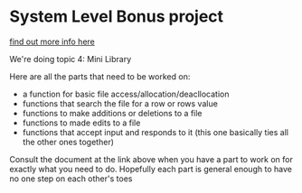 # System Level Bonus project
  
[find out more info here](https://www.dropbox.com/s/vdkikl6o3d6wqvu/Bonus%20Project.pdf?dl=0)  

We're doing topic 4: Mini Library

Here are all the parts that need to be worked on:
- a function for basic file access/allocation/deacllocation
- functions that search the file for a row or rows value
- functions to make additions or deletions to a file
- functions to made edits to a file
- functions that accept input and responds to it (this one basically ties all the other ones together)

Consult the document at the link above when you have a part to work on for exactly what you need to do. Hopefully each part is general enough to have no one step on each other's toes
